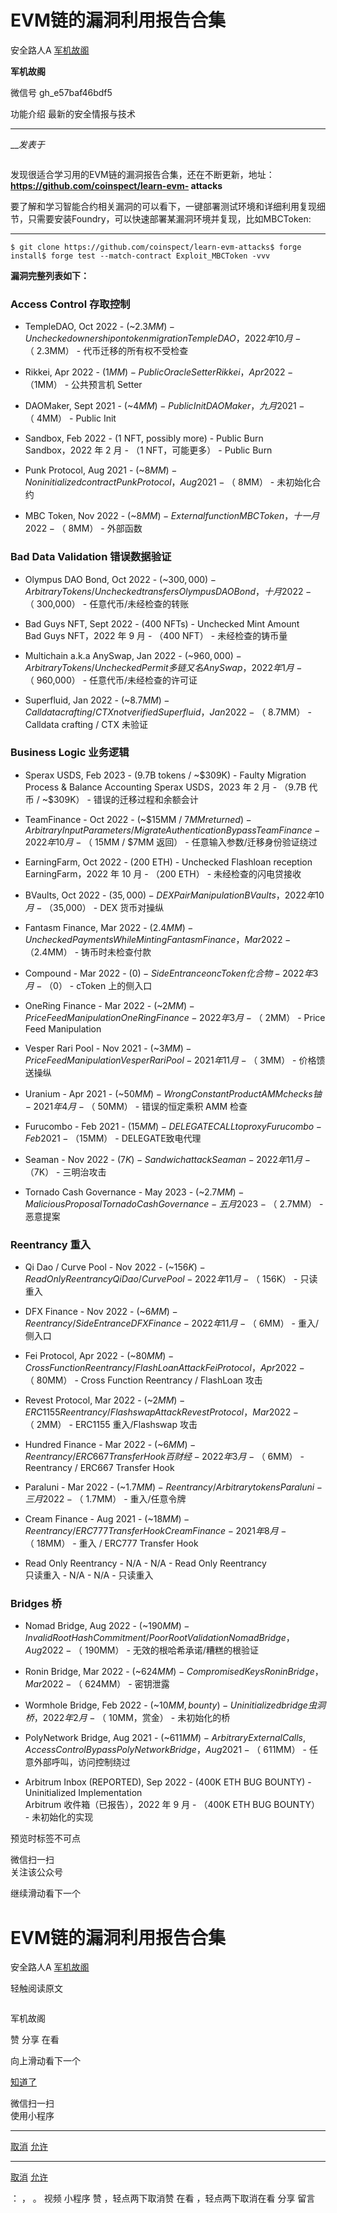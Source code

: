 #  EVM链的漏洞利用报告合集

安全路人A  [ 军机故阁 ](javascript:void\(0\);)

**军机故阁** ![]()

微信号 gh_e57baf46bdf5

功能介绍 最新的安全情报与技术

____

___发表于_

![]()

发现很适合学习用的EVM链的漏洞报告合集，还在不断更新，地址： **https://github.com/coinspect/learn-evm-
attacks**

要了解和学习智能合约相关漏洞的可以看下，一键部署测试环境和详细利用复现细节，只需要安装Foundry，可以快速部署某漏洞环境并复现，比如MBCToken:  

  *   *   * 

    
    
    $ git clone https://github.com/coinspect/learn-evm-attacks$ forge install$ forge test --match-contract Exploit_MBCToken -vvv

 **漏洞完整列表如下：**  

### Access Control 存取控制

  * TempleDAO, Oct 2022 - (~$2.3MM) - Unchecked ownership on token migration  
TempleDAO，2022 年 10 月 - （~$2.3MM） - 代币迁移的所有权不受检查

  * Rikkei, Apr 2022 - ($1MM) - Public Oracle Setter  
Rikkei， Apr 2022 - （$1MM） - 公共预言机 Setter

  * DAOMaker, Sept 2021 - (~$4MM) - Public Init  
DAOMaker， 九月 2021 - （~$4MM） - Public Init

  * Sandbox, Feb 2022 - (1 NFT, possibly more) - Public Burn  
Sandbox，2022 年 2 月 - （1 NFT，可能更多） - Public Burn

  * Punk Protocol, Aug 2021 - (~$8MM) - Non initialized contract  
Punk Protocol， Aug 2021 - （~$8MM） - 未初始化合约

  * MBC Token, Nov 2022 - (~$8MM) - External function  
MBC Token， 十一月 2022 - （~$8MM） - 外部函数

### Bad Data Validation 错误数据验证

  * Olympus DAO Bond, Oct 2022 - (~$300,000) - Arbitrary Tokens / Unchecked transfers  
Olympus DAO Bond， 十月 2022 - （~$300,000） - 任意代币/未经检查的转账

  * Bad Guys NFT, Sept 2022 - (400 NFTs) - Unchecked Mint Amount  
Bad Guys NFT，2022 年 9 月 - （400 NFT） - 未经检查的铸币量

  * Multichain a.k.a AnySwap, Jan 2022 - (~$960,000) - Arbitrary Tokens / Unchecked Permit  
多链又名 AnySwap，2022 年 1 月 - （~$960,000） - 任意代币/未经检查的许可证

  * Superfluid, Jan 2022 - (~$8.7MM) - Calldata crafting / CTX not verified  
Superfluid， Jan 2022 - （~$8.7MM） - Calldata crafting / CTX 未验证

### Business Logic 业务逻辑

  * Sperax USDS, Feb 2023 - (9.7B tokens / ~$309K) - Faulty Migration Process & Balance Accounting  
Sperax USDS，2023 年 2 月 - （9.7B 代币 / ~$309K） - 错误的迁移过程和余额会计

  * TeamFinance - Oct 2022 - (~$15MM / $7MM returned) - Arbitrary Input Parameters / Migrate Authentication Bypass  
TeamFinance - 2022年10月 - （~$15MM / $7MM 返回） - 任意输入参数/迁移身份验证绕过

  * EarningFarm, Oct 2022 - (200 ETH) - Unchecked Flashloan reception  
EarningFarm，2022 年 10 月 - （200 ETH） - 未经检查的闪电贷接收

  * BVaults, Oct 2022 - ($35,000) - DEX Pair Manipulation  
BVaults，2022 年 10 月 - （$35,000） - DEX 货币对操纵

  * Fantasm Finance, Mar 2022 - ($2.4MM) - Unchecked Payments While Minting  
Fantasm Finance， Mar 2022 - （$2.4MM） - 铸币时未检查付款

  * Compound - Mar 2022 - ($0) - Side Entrance on cToken  
化合物 - 2022 年 3 月 - （$0） - cToken 上的侧入口

  * OneRing Finance - Mar 2022 - (~$2MM) - Price Feed Manipulation  
OneRing Finance - 2022年3月 - （~$2MM） - Price Feed Manipulation

  * Vesper Rari Pool - Nov 2021 - (~$3MM) - Price Feed Manipulation  
Vesper Rari Pool - 2021年11月 - （~$3MM） - 价格馈送操纵

  * Uranium - Apr 2021 - (~$50MM) - Wrong Constant Product AMM checks  
铀 - 2021 年 4 月 - （~$50MM） - 错误的恒定乘积 AMM 检查

  * Furucombo - Feb 2021 - ($15MM) - DELEGATECALL to proxy  
Furucombo - Feb 2021 - （$15MM） - DELEGATE致电代理

  * Seaman - Nov 2022 - ($7K) - Sandwich attack  
Seaman - 2022 年 11 月 - （$7K） - 三明治攻击

  * Tornado Cash Governance - May 2023 - (~$2.7MM) - Malicious Proposal  
Tornado Cash Governance - 五月 2023 - （~$2.7MM） - 恶意提案

### Reentrancy 重入

  * Qi Dao / Curve Pool - Nov 2022 - (~$156K) - Read Only Reentrancy  
Qi Dao / Curve Pool - 2022 年 11 月 - （~$156K） - 只读重入

  * DFX Finance - Nov 2022 - (~$6MM) - Reentrancy / Side Entrance  
DFX Finance - 2022年11月 - （~$6MM） - 重入/侧入口

  * Fei Protocol, Apr 2022 - (~$80MM) - Cross Function Reentrancy / FlashLoan Attack  
Fei Protocol， Apr 2022 - （~$80MM） - Cross Function Reentrancy / FlashLoan 攻击

  * Revest Protocol, Mar 2022 - (~$2MM) - ERC1155 Reentrancy / Flashswap Attack  
Revest Protocol， Mar 2022 - （~$2MM） - ERC1155 重入/Flashswap 攻击

  * Hundred Finance - Mar 2022 - (~$6MM) - Reentrancy / ERC667 Transfer Hook  
百财经 - 2022年3月 - （~$6MM） - Reentrancy / ERC667 Transfer Hook

  * Paraluni - Mar 2022 - (~$1.7MM) - Reentrancy / Arbitrary tokens  
Paraluni - 三月 2022 - （~$1.7MM） - 重入/任意令牌

  * Cream Finance - Aug 2021 - (~$18MM) - Reentrancy / ERC777 Transfer Hook  
Cream Finance - 2021年8月 - （~$18MM） - 重入 / ERC777 Transfer Hook

  * Read Only Reentrancy - N/A - N/A - Read Only Reentrancy  
只读重入 - N/A - N/A - 只读重入

### Bridges 桥

  * Nomad Bridge, Aug 2022 - (~$190MM) - Invalid Root Hash Commitment / Poor Root Validation  
Nomad Bridge， Aug 2022 - （~$190MM） - 无效的根哈希承诺/糟糕的根验证

  * Ronin Bridge, Mar 2022 - (~$624MM) - Compromised Keys  
Ronin Bridge， Mar 2022 - （~$624MM） - 密钥泄露

  * Wormhole Bridge, Feb 2022 - (~$10MM, bounty) - Uninitialized bridge  
虫洞桥，2022 年 2 月 - （~$10MM，赏金） - 未初始化的桥

  * PolyNetwork Bridge, Aug 2021 - (~$611MM) - Arbitrary External Calls, Access Control Bypass  
PolyNetwork Bridge， Aug 2021 - （~$611MM） - 任意外部呼叫，访问控制绕过

  * Arbitrum Inbox (REPORTED), Sep 2022 - (400K ETH BUG BOUNTY) - Uninitialized Implementation  
Arbitrum 收件箱（已报告），2022 年 9 月 - （400K ETH BUG BOUNTY） - 未初始化的实现

预览时标签不可点

微信扫一扫  
关注该公众号

继续滑动看下一个

# EVM链的漏洞利用报告合集

安全路人A  [ 军机故阁 ](javascript:void\(0\);)

轻触阅读原文

![]()

军机故阁

赞 分享 在看

向上滑动看下一个

[知道了](javascript:;)

微信扫一扫  
使用小程序

****

[取消](javascript:void\(0\);) [允许](javascript:void\(0\);)

****

[取消](javascript:void\(0\);) [允许](javascript:void\(0\);)

： ， 。   视频 小程序 赞 ，轻点两下取消赞 在看 ，轻点两下取消在看 分享 留言

